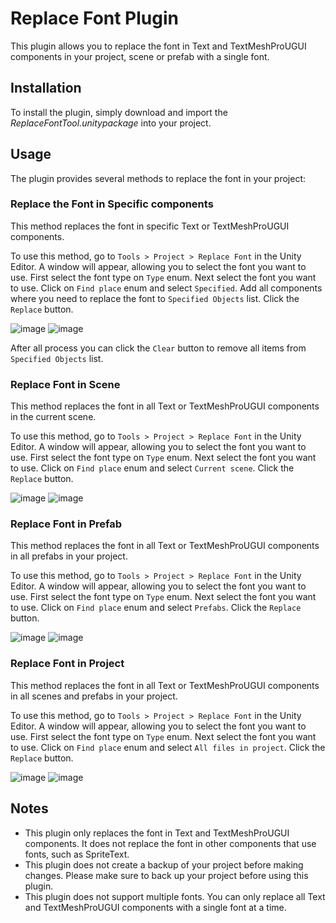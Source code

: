 # Replace Font Plugin

This plugin allows you to replace the font in Text and TextMeshProUGUI components in your project, scene or prefab with a single font.

## Installation

To install the plugin, simply download and import the *ReplaceFontTool.unitypackage* into your project.

## Usage

The plugin provides several methods to replace the font in your project:

### Replace the Font in Specific components

This method replaces the font in specific Text or TextMeshProUGUI components.

To use this method, go to `Tools > Project > Replace Font` in the Unity Editor. A window will appear, allowing you to select the font you want to use. First select the font type on `Type` enum. Next select the font you want to use. Click on `Find place` enum and select `Specified`. Add all components where you need to replace the font to `Specified Objects` list. Click the `Replace` button.

![image](https://github.com/Son1kXDev/replacefontunity/assets/106654105/d9a2baba-2232-49aa-9679-4481bbe1c415)
![image](https://github.com/Son1kXDev/replacefontunity/assets/106654105/69f934bc-9b00-4e1d-b9d0-76fd38dbf98c)

After all process you can click the `Clear` button to remove all items from `Specified Objects` list.

### Replace Font in Scene

This method replaces the font in all Text or TextMeshProUGUI components in the current scene.

To use this method, go to `Tools > Project > Replace Font` in the Unity Editor. A window will appear, allowing you to select the font you want to use. First select the font type on `Type` enum. Next select the font you want to use. Click on `Find place` enum and select `Current scene`. Click the `Replace` button.

![image](https://github.com/Son1kXDev/replacefontunity/assets/106654105/dd9ffbe6-641e-4131-a9b8-0478d1d9df8c)
![image](https://github.com/Son1kXDev/replacefontunity/assets/106654105/f27e1efc-4414-40ae-98a1-5dac8f8e688b)

### Replace Font in Prefab

This method replaces the font in all Text or TextMeshProUGUI components in all prefabs in your project.

To use this method, go to `Tools > Project > Replace Font` in the Unity Editor. A window will appear, allowing you to select the font you want to use. First select the font type on `Type` enum. Next select the font you want to use. Click on `Find place` enum and select `Prefabs`. Click the `Replace` button.

![image](https://github.com/Son1kXDev/replacefontunity/assets/106654105/2ee42eb7-b9ff-4334-ba5d-f32786b03685)
![image](https://github.com/Son1kXDev/replacefontunity/assets/106654105/7096e37e-3d60-4eea-87e3-326e032a16b8)

### Replace Font in Project

This method replaces the font in all Text or TextMeshProUGUI components in all scenes and prefabs in your project.

To use this method, go to `Tools > Project > Replace Font` in the Unity Editor. A window will appear, allowing you to select the font you want to use. First select the font type on `Type` enum. Next select the font you want to use. Click on `Find place` enum and select `All files in project`. Click the `Replace` button.

![image](https://github.com/Son1kXDev/replacefontunity/assets/106654105/65a838e1-ef8b-4550-972a-57b7d336da77)
![image](https://github.com/Son1kXDev/replacefontunity/assets/106654105/403bc918-82a0-48ce-89ec-36c2ab52e90b)

## Notes

- This plugin only replaces the font in Text and TextMeshProUGUI components. It does not replace the font in other components that use fonts, such as SpriteText.
- This plugin does not create a backup of your project before making changes. Please make sure to back up your project before using this plugin.
- This plugin does not support multiple fonts. You can only replace all Text and TextMeshProUGUI components with a single font at a time.

